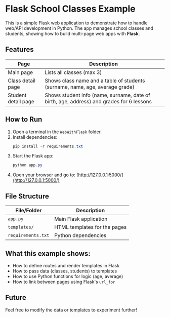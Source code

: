 # Flask School Classes Example

This is a simple Flask web application to demonstrate how to handle web/API development in Python. The app manages school classes and students, showing how to build multi-page web apps with **Flask**.

## Features
| Page                | Description                                                                              |
| ------------------- | ---------------------------------------------------------------------------------------- |
| Main page           | Lists all classes (max 3)                                                                |
| Class detail page   | Shows class name and a table of students (surname, name, age, average grade)             |
| Student detail page | Shows student info (name, surname, date of birth, age, address) and grades for 6 lessons |

## How to Run
1. Open a terminal in the `WebWithFlask` folder.
2. Install dependencies:
   ```powershell
   pip install -r requirements.txt
   ```
3. Start the Flask app:
   ```powershell
   python app.py
   ```
4. Open your browser and go to: [http://127.0.0.1:5000/](http://127.0.0.1:5000/)

## File Structure
| File/Folder        | Description                  |
| ------------------ | ---------------------------- |
| `app.py`           | Main Flask application       |
| `templates/`       | HTML templates for the pages |
| `requirements.txt` | Python dependencies          |

## What this example shows:
- How to define routes and render templates in Flask
- How to pass data (classes, students) to templates
- How to use Python functions for logic (age, average)
- How to link between pages using Flask's `url_for`

## Future
Feel free to modify the data or templates to experiment further!
